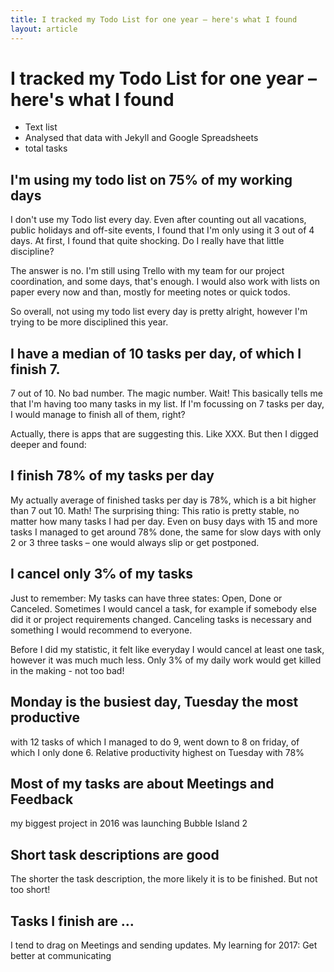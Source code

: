 ```yaml
---
title: I tracked my Todo List for one year – here's what I found
layout: article
---
```


# I tracked my Todo List for one year – here's what I found

- Text list
- Analysed that data with Jekyll and Google Spreadsheets
- total tasks

## I'm using my todo list on 75% of my working days

I don't use my Todo list every day. Even after counting out all vacations, public holidays and off-site events, I found that I'm only using it 3 out of 4 days. At first, I found that quite shocking. Do I really have that little discipline?

The answer is no. I'm still using Trello with my team for our project coordination, and some days, that's enough. I would also work with lists on paper every now and than, mostly for meeting notes or quick todos. 

So overall, not using my todo list every day is pretty alright, however I'm trying to be more disciplined this year.

## I have a median of 10 tasks per day, of which I finish 7. 

7 out of 10. No bad number. The magic number. Wait! This basically tells me that I'm having too many tasks in my list. If I'm focussing on 7 tasks per day, I would manage to finish all of them, right?

Actually, there is apps that are suggesting this. Like XXX. But then I digged deeper and found:

## I finish 78% of my tasks per day

My actually average of finished tasks per day is 78%, which is a bit higher than 7 out 10. Math! The surprising thing: This ratio is pretty stable, no matter how many tasks I had per day. Even on busy days with 15 and more tasks I managed to get around 78% done, the same for slow days with only 2 or 3 three tasks – one would always slip or get postponed. 

## I cancel only 3℅ of my tasks

Just to remember: My tasks can have three states: Open, Done or Canceled. Sometimes I would cancel a task, for example if somebody else did it or project requirements changed. Canceling tasks is necessary and something I would recommend to everyone.

Before I did my statistic, it felt like everyday I would cancel at least one task, however it was much much less. Only 3% of my daily work would get killed in the making - not too bad!

## Monday is the busiest day, Tuesday the most productive

with 12 tasks of which I managed to do 9, went down to 8 on friday, of which I only done 6. Relative productivity highest on Tuesday with 78%

## Most of my tasks are about Meetings and Feedback

my biggest project in 2016 was launching Bubble Island 2

## Short task descriptions are good

The shorter the task description, the more likely it is to be finished. But not too short!

## Tasks I finish are …

I tend to drag on Meetings and sending updates.
My learning for 2017: Get better at communicating 
